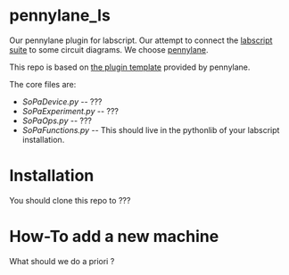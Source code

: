 # pennylane_ls
Our pennylane plugin for labscript. Our attempt to connect the [labscript suite](https://github.com/labscript-suite/) to some circuit diagrams. We choose [pennylane](https://pennylane.ai/).

This repo is based on [the plugin template](https://github.com/XanaduAI/pennylane-plugin-template) provided by pennylane.

The core files are:

- _SoPaDevice.py_ -- ???
- _SoPaExperiment.py_ -- ???
- _SoPaOps.py_ -- ???
- _SoPaFunctions.py_  -- This should live in the pythonlib of your labscript installation.


# Installation

You should clone this repo to ???

# How-To add a new machine

What should we do a priori ?
